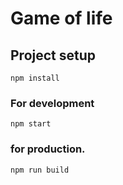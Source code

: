 # Game of life

## Project setup
```
npm install
```

### For development
```
npm start
```

### for production.
```
npm run build
```